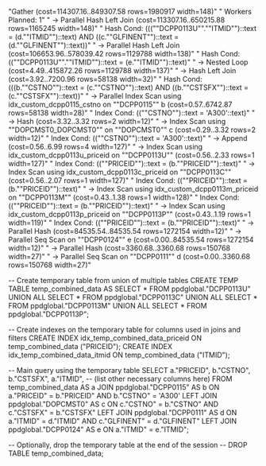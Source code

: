 "Gather  (cost=114307.16..849307.58 rows=1980917 width=148)"
"  Workers Planned: 1"
"  ->  Parallel Hash Left Join  (cost=113307.16..650215.88 rows=1165245 width=148)"
"        Hash Cond: (((""DCPP0113U"".""ITMID"")::text = (d.""ITMID"")::text) AND ((c.""GLFINENT"")::text = (d.""GLFINENT"")::text))"
"        ->  Parallel Hash Left Join  (cost=106653.96..578039.42 rows=1129788 width=138)"
"              Hash Cond: ((""DCPP0113U"".""ITMID"")::text = (e.""ITMID"")::text)"
"              ->  Nested Loop  (cost=4.49..415872.26 rows=1129788 width=137)"
"                    ->  Hash Left Join  (cost=3.92..7200.96 rows=58138 width=32)"
"                          Hash Cond: (((b.""CSTNO"")::text = (c.""CSTNO"")::text) AND ((b.""CSTSFX"")::text = (c.""CSTSFX"")::text))"
"                          ->  Parallel Index Scan using idx_custom_dcpp0115_cstno on ""DCPP0115"" b  (cost=0.57..6742.87 rows=58138 width=28)"
"                                Index Cond: ((""CSTNO"")::text = 'A300'::text)"
"                          ->  Hash  (cost=3.32..3.32 rows=2 width=12)"
"                                ->  Index Scan using ""DOPCMST0_DOPCMST0"" on ""DOPCMST0"" c  (cost=0.29..3.32 rows=2 width=12)"
"                                      Index Cond: ((""CSTNO"")::text = 'A300'::text)"
"                    ->  Append  (cost=0.56..6.99 rows=4 width=127)"
"                          ->  Index Scan using idx_custom_dcpp0113u_priceid on ""DCPP0113U""  (cost=0.56..2.33 rows=1 width=127)"
"                                Index Cond: ((""PRICEID"")::text = (b.""PRICEID"")::text)"
"                          ->  Index Scan using idx_custom_dcpp0113c_priceid on ""DCPP0113C""  (cost=0.56..2.07 rows=1 width=127)"
"                                Index Cond: ((""PRICEID"")::text = (b.""PRICEID"")::text)"
"                          ->  Index Scan using idx_custom_dcpp0113m_priceid on ""DCPP0113M""  (cost=0.43..1.38 rows=1 width=128)"
"                                Index Cond: ((""PRICEID"")::text = (b.""PRICEID"")::text)"
"                          ->  Index Scan using idx_custom_dcpp0113p_priceid on ""DCPP0113P""  (cost=0.43..1.19 rows=1 width=119)"
"                                Index Cond: ((""PRICEID"")::text = (b.""PRICEID"")::text)"
"              ->  Parallel Hash  (cost=84535.54..84535.54 rows=1272154 width=12)"
"                    ->  Parallel Seq Scan on ""DCPP0124"" e  (cost=0.00..84535.54 rows=1272154 width=12)"
"        ->  Parallel Hash  (cost=3360.68..3360.68 rows=150768 width=27)"
"              ->  Parallel Seq Scan on ""DCPP0111"" d  (cost=0.00..3360.68 rows=150768 width=27)"




-- Create temporary table from union of multiple tables
CREATE TEMP TABLE temp_combined_data AS
    SELECT * FROM ppdglobal."DCPP0113U"
    UNION ALL
    SELECT * FROM ppdglobal."DCPP0113C"
    UNION ALL
    SELECT * FROM ppdglobal."DCPP0113M"
    UNION ALL
    SELECT * FROM ppdglobal."DCPP0113P";

-- Create indexes on the temporary table for columns used in joins and filters
CREATE INDEX idx_temp_combined_data_priceid ON temp_combined_data ("PRICEID");
CREATE INDEX idx_temp_combined_data_itmid ON temp_combined_data ("ITMID");

-- Main query using the temporary table
SELECT a."PRICEID", b."CSTNO", b."CSTSFX", a."ITMID", -- (list other necessary columns here)
FROM temp_combined_data AS a
JOIN ppdglobal."DCPP0115" AS b ON a."PRICEID" = b."PRICEID" AND b."CSTNO" = 'A300'
LEFT JOIN ppdglobal."DOPCMST0" AS c ON c."CSTNO" = b."CSTNO" AND c."CSTSFX" = b."CSTSFX"
LEFT JOIN ppdglobal."DCPP0111" AS d ON a."ITMID" = d."ITMID" AND c."GLFINENT" = d."GLFINENT"
LEFT JOIN ppdglobal."DCPP0124" AS e ON a."ITMID" = e."ITMID";

-- Optionally, drop the temporary table at the end of the session
-- DROP TABLE temp_combined_data;

